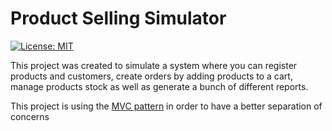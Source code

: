 # Product Selling Simulator

[![License: MIT](https://img.shields.io/badge/License-MIT-yellow.svg)](https://opensource.org/licenses/MIT)

This project was created to simulate a system where you can register products and customers, create orders by adding products to a cart, manage products stock as well as generate a bunch of different reports.

This project is using the [MVC pattern](https://pt.wikipedia.org/wiki/MVC) in order to have a better separation of concerns
